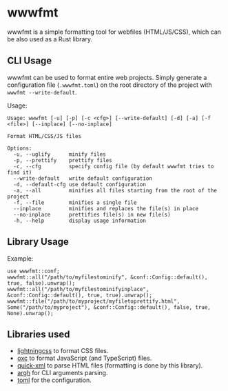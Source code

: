 # wwwfmt

wwwfmt is a simple formatting tool for webfiles (HTML/JS/CSS), which can be also used as a Rust library.

## CLI Usage

wwwfmt can be used to format entire web projects. Simply generate a configuration file (`.wwwfmt.toml`) on the 
root directory of the project with `wwwfmt --write-default`.

Usage:

```ignore
Usage: wwwfmt [-u] [-p] [-c <cfg>] [--write-default] [-d] [-a] [-f <file>] [--inplace] [--no-inplace]

Format HTML/CSS/JS files

Options:
  -u, --uglify      minify files
  -p, --prettify    prettify files
  -c, --cfg         specify config file (by default wwwfmt tries to find it)
  --write-default   write default configuration
  -d, --default-cfg use default configuration
  -a, --all         minifies all files starting from the root of the project
  -f, --file        minifies a single file
  --inplace         minifies and replaces the file(s) in place
  --no-inplace      prettifies file(s) in new file(s)
  -h, --help        display usage information
```

## Library Usage

Example:

```no_run
use wwwfmt::conf;
wwwfmt::all("/path/to/myfilestominify", &conf::Config::default(), true, false).unwrap();
wwwfmt::all("/path/to/myfilestominifyinplace", &conf::Config::default(), true, true).unwrap();
wwwfmt::file("/path/to/myproject/myfiletoprettify.html", Some("/path/to/myproject"), &conf::Config::default(), false, true, None).unwrap();
```

## Libraries used

- [lightningcss](https://github.com/parcel-bundler/lightningcss) to format CSS files.
- [oxc](https://github.com/oxc-project/oxc) to format JavaScript (and TypeScript) files.
- [quick-xml](https://github.com/tafia/quick-xml) to parse HTML files (formatting is done by this library).
- [argh](https://github.com/google/argh) for CLI arguments parsing.
- [toml](https://github.com/toml-rs/toml) for the configuration.

